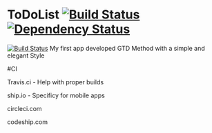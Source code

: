 # ToDoList [![Build Status](https://travis-ci.org/Ryanm14/ToDoList.svg?branch=master)](https://travis-ci.org/Ryanm14/ToDoList) [![Dependency Status](https://www.versioneye.com/user/projects/55b6d7b9653762001a00115c/badge.svg?style=flat)](https://www.versioneye.com/user/projects/55b6d7b9653762001a00115c)
[![Build Status](https://app.ship.io/jobs/ykJ04Dd1-c7UNgQj/build_status.png)](https://app.ship.io/dashboard#/jobs/9319/history)
My first app developed GTD Method with a simple and elegant Style

#CI

Travis.ci - Help with proper builds

ship.io - Specificy for mobile apps

circleci.com 

codeship.com
